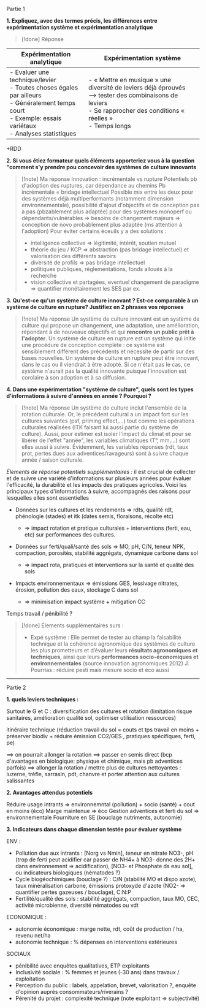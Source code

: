 Partie 1

**1. Expliquez, avec des termes précis, les différences entre expérimentation système et expérimentation analytique**

> [!done] Réponse
>
| Expérimentation analytique                                                                                                                                    | Expérimentation système<br>                                                                                                                                              |
| ------------------------------------------------------------------------------------------------------------------------------------------------------------- | ------------------------------------------------------------------------------------------------------------------------------------------------------------------------ |
| - Evaluer une technique/levier<br>- Toutes choses égales par ailleurs<br>- Généralement temps court<br>- Exemple: essais variétaux<br>- Analyses statistiques | - « Mettre en musique » une diversité de leviers déjà éprouvés <br>--> tester des combinaisons de leviers<br>- Se rapprocher des conditions « réelles »<br>- Temps longs |
\+RDD


**2. Si vous étiez formateur quels éléments apporteriez vous  à la question "comment s'y prendre pou concevoir des systèmes de culture innovants**

>[!note] Ma réponse 
> Innovation : incrémentale vs rupture
> Potentiels pb d'adoption des ruptures, car dépendance au chemins
> Pb incrémentale = bridage intellectuel
> Possible mix entre les deux
> pour des systèmes déjà multiperformants (notamment dimension environnementale), possibilité d'ajout d'objectifs et de conception pas à pas (pbzablement plus adaptée)
> pour des systèmes monoperf ou dépendants/vulnérables => besoins de changement majeurs => conception de novo probablement plus adaptée (ms attention à l'adoption)
> Pour éviter certains éceuils y a des solutions : 
> - intelligence collective => légitimité, intérêt, soutien mutuel
> - théorie du jeu / KCP => abstraction (pas bridage intellectuel) et valorisation des différents savoirs
> - diversité de profils => pas bridage intellectuel
> - politiques publiques, réglementations, fonds alloués à la recherche
> - vision collective et partagées, eventuel changement de paradigme => quantifier monétairement les SES par ex.

**3. Qu'est-ce qu'un système de culture innovant ? Est-ce comparable à un système de culture en rupture? Justifiez en 2 phrases vos réponses**

>[!note] Ma réponse
>Un système de culture innovant est un système de culture qui propose un changement, une adaptation, une amélioration, répondant à de nouveaux objectifs et qui **rencontre un public prêt à l'adopter**. Un système de culture en rupture est un système qui initie une procédure de conception complète : ce système est sensiblement différent des précédents et nécessite de partir sur des bases nouvelles. Un système de culture en rupture peut être innovant, dans le cas ou il viendrait à être adopté. Si ce n'était pas le cas, ce système n'aurait pas la qualité innovante puisque l'innovation est corolaire à son adoption et à sa diffusion.

**4. Dans une expérimentation "système de culture", quels sont les types d'informations à suivre d'années en année ? Pourquoi ?**

>[!note] Ma réponse
>Un système de culture inclut l'ensemble de la rotation culturale. Or, le précédent cultural a un impact fort sur les cultures suivantes (psf, priming effect,...) tout comme les opérations culturales réalisées (ITK faisant lui aussi partie du système de culture). Aussi, pour estimer est isoler l'impact du climat et pour se libérer de l'effet "année", les variables climatiques (T°, mm,...) sont elles aussi à suivre.
>Évidemment, les variables réponses (rdt, taux prot, pertes dues aux adventices/ravageurs) sont à suivre chaque année / saison culturale.

*Élements de réponse potentiels supplémentaires :*
 il est crucial de collecter et de suivre une variété d'informations sur plusieurs années pour évaluer l'efficacité, la durabilité et les impacts des pratiques agricoles. Voici les principaux types d'informations à suivre, accompagnés des raisons pour lesquelles elles sont essentielles
 
- Données sur les cultures et les rendements => rdts, qualité rdt, phénologie (stades) et itk (dates semis, floraisons, récolte etc)
	- => impact rotation et pratique culturales + interventions (ferti, eau, etc) sur performances des cultures.

- Données sur ferti/quali/santé des sols => MO, pH, C/N, teneur NPK, compaction, porosités, stabilité aggrégats, dynamique carbone dans sol
	- => impact rota, pratiques et interventions sur la santé et qualité des sols

- Impacts environnementaux => émissions GES, lessivage nitrates, érosion, pollution des eaux, stockage C dans sol
	- => minimisation impact système + mitigation CC

Temps travail / pénibilité ? 

>[!done] Élements supplémentaires surs :
>-  Expé système : Elle permet de tester au champ la faisabilité technique et la cohérence agronomique des systèmes de culture les plus prometteurs et d’évaluer leurs **résultats agronomiques et techniques**, ainsi que leurs **performances socio-économiques et environnementales** (source innovation agronomiques 2012)
> J. Pourrias : réduire pesti mais mesure socio et éco aussi

___

Partie 2 

**1. quels leviers techniques :**

Surtout le G et C :
diversification des cultures et rotation (limitation risque sanitaires, amélioration qualité sol, optimiser utilisation ressources)

itinéraire technique (réduction travail du sol = couts et tps travail en moins + préserver biodiv + réduire émission CO2/GES , pratiques spécifiques, ferti, pe)

==> on pourrait allonger la rotation
==> passer en semis direct (bcp d'avantages en biologique: physique et chimique, mais pb adventices parfois)
==> allonger la rotation / mettre plus de cultures nettoyantes : luzerne, trèfle, sarrasin, pdt, chanvre et porter attention aux cultures salissantes 

**2. Avantages attendus potentiels**

Réduire usage intrants => environnemntal (pollution) + socio (santé) + cout en moins (éco)
Marge maintenue => éco
Gestion adventices et ferti du sol => environnementale
Fourniture en SE (bouclage nutriments, autonomie)

**3. Indicateurs dans chaque dimension testée pour évaluer système**

ENV : 
- Pollution due aux intrants : [Norg vs Nmin], teneur en nitrate NO3-, pH (trop de ferti peut acidifier car passer de NH4+ à NO3- donne des 2H+ dans environnement => acidification), [NO3- et Phosphate ds eau sol], ou indicateurs biologiques (nématodes ?)
- Cycle biogéochimiques (bouclage ?) : C/N (stabilité MO et dispo azote), taux minéralisation carbone, émissions protoxyde d'azote (NO2- => quantifier pertes gazeuses / bouclage), C:N:P
- Fertilité/qualité des sols : stabilité aggrégats, compaction, taux MO, CEC, activité microbienne, diversité nématodes ou vdt

ECONOMIQUE : 
- autonomie économique : marge nette, rdt, coût de production / ha, revenu net/ha
- autonomie technique : % dépenses en interventions extérieures

SOCIAUX
- pénibilité avec enquêtes qualitatives, ETP exploitants
- Inclusivité sociale : % femmes et jeunes (-30 ans) dans travaux / exploitation
- Perception du public : labels, appelation, brevet, valorisation ?, enquête d'opinion auprès consommateurs/riverains ?
- Pérenité du projet : complexité technique (note exploitant => subjectivité) 